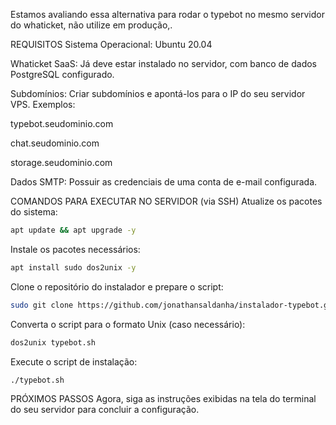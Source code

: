 Estamos avaliando essa alternativa para rodar o typebot no mesmo servidor do whaticket, não utilize em produção,.


REQUISITOS
Sistema Operacional: Ubuntu 20.04

Whaticket SaaS: Já deve estar instalado no servidor, com banco de dados PostgreSQL configurado.

Subdomínios: Criar subdomínios e apontá-los para o IP do seu servidor VPS. Exemplos:

typebot.seudominio.com

chat.seudominio.com

storage.seudominio.com

Dados SMTP: Possuir as credenciais de uma conta de e-mail configurada.

COMANDOS PARA EXECUTAR NO SERVIDOR (via SSH)
Atualize os pacotes do sistema:

```bash
apt update && apt upgrade -y
```
Instale os pacotes necessários:

```bash
apt install sudo dos2unix -y
```
Clone o repositório do instalador e prepare o script:

```bash
sudo git clone https://github.com/jonathansaldanha/instalador-typebot.git && cd instalador-typebot && sudo chmod +x ./typebot.sh
```
Converta o script para o formato Unix (caso necessário):

```bash
dos2unix typebot.sh
```
Execute o script de instalação:

```bash
./typebot.sh
```
PRÓXIMOS PASSOS
Agora, siga as instruções exibidas na tela do terminal do seu servidor para concluir a configuração.
